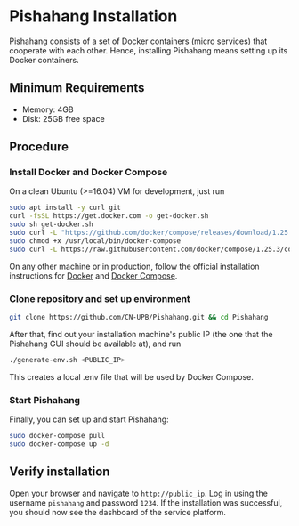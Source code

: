 # Pishahang Installation

Pishahang consists of a set of Docker containers (micro services) that cooperate with each other.
Hence, installing Pishahang means setting up its Docker containers.

## Minimum Requirements

* Memory: 4GB
* Disk: 25GB free space

## Procedure

### Install Docker and Docker Compose

On a clean Ubuntu (>=16.04) VM for development, just run

```bash
sudo apt install -y curl git
curl -fsSL https://get.docker.com -o get-docker.sh
sudo sh get-docker.sh
sudo curl -L "https://github.com/docker/compose/releases/download/1.25.3/docker-compose-$(uname -s)-$(uname -m)" -o /usr/local/bin/docker-compose
sudo chmod +x /usr/local/bin/docker-compose
sudo curl -L https://raw.githubusercontent.com/docker/compose/1.25.3/contrib/completion/bash/docker-compose -o /etc/bash_completion.d/docker-compose
```

On any other machine or in production, follow the official installation instructions for [Docker](https://docs.docker.com/install/) and [Docker Compose](https://docs.docker.com/compose/install/).

### Clone repository and set up environment

```bash
git clone https://github.com/CN-UPB/Pishahang.git && cd Pishahang
```

After that, find out your installation machine's public IP (the one that the Pishahang GUI should be available at), and run

```bash
./generate-env.sh <PUBLIC_IP>
```

This creates a local .env file that will be used by Docker Compose.

### Start Pishahang

Finally, you can set up and start Pishahang:

```bash
sudo docker-compose pull
sudo docker-compose up -d
```

## Verify installation

Open your browser and navigate to `http://public_ip`. Log in using the username `pishahang` and password `1234`. If the installation was successful, you should now see the dashboard of the service platform.
